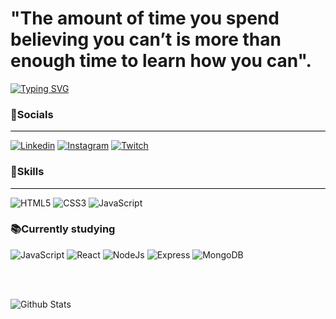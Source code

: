 # "The amount of time you spend believing you can’t is more than enough time to learn how you can".

[![Typing SVG](https://readme-typing-svg.herokuapp.com?font=Fira+Code&size=35&pause=1000&color=00B802&background=000000&center=true&vCenter=true&width=1100&lines=%3CHello%2C+I'm+Luan%2C+27yo%2C+from+Brazil.+Be+welcome!%2F%3E)](https://git.io/typing-svg)



### 👨Socials
<hr style="border-color: #008000; background-color: black; height: 1px;">


[![Linkedin](https://img.shields.io/badge/LinkedIn-0077B5?style=for-the-badge&logo=linkedin&logoColor=white)](https://www.linkedin.com/in/luan-frc/)
[![Instagram](https://img.shields.io/badge/Instagram-E4405F?style=for-the-badge&logo=instagram&logoColor=white)](https://www.instagram.com/lznh0/)
[![Twitch](https://img.shields.io/badge/Twitch-9146FF?style=for-the-badge&logo=twitch&logoColor=white)](https://www.twitch.tv/luanzinhoo)

### 🚀Skills
<hr style="border-color: #008000; background-color: black; height: 1px;">

![HTML5](https://img.shields.io/badge/HTML5-E34F26?style=for-the-badge&logo=html5&logoColor=white)
![CSS3](https://img.shields.io/badge/CSS3-1572B6?style=for-the-badge&logo=css3&logoColor=white)
![JavaScript](https://img.shields.io/badge/JavaScript-F7DF1E?style=for-the-badge&logo=javascript&logoColor=black)
### 📚Currently studying
![JavaScript](https://img.shields.io/badge/JavaScript-F7DF1E?style=for-the-badge&logo=javascript&logoColor=black)
![React](https://img.shields.io/badge/React-20232A?style=for-the-badge&logo=react&logoColor=61DAFB)
![NodeJs](https://img.shields.io/badge/Node.js-43853D?style=for-the-badge&logo=node.js&logoColor=white)
![Express](https://img.shields.io/badge/Express.js-404D59?style=for-the-badge)
![MongoDB](https://img.shields.io/badge/MongoDB-4EA94B?style=for-the-badge&logo=mongodb&logoColor=white)


<br>
<br>

![Github Stats](https://github-readme-stats.vercel.app/api?username=lzn1996&show_icons=true&theme=merko)


